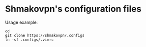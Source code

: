 # Shmakovpn's configuration files

Usage example:
```shell
cd
git clone https://shmakovpn/.configs
ln -sf .configs/.vimrc
```
